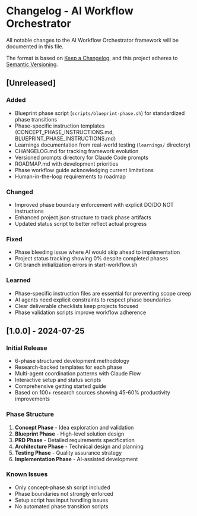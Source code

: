 # Changelog - AI Workflow Orchestrator

All notable changes to the AI Workflow Orchestrator framework will be documented in this file.

The format is based on [Keep a Changelog](https://keepachangelog.com/en/1.0.0/),
and this project adheres to [Semantic Versioning](https://semver.org/spec/v2.0.0.html).

## [Unreleased]

### Added
- Blueprint phase script (`scripts/blueprint-phase.sh`) for standardized phase transitions
- Phase-specific instruction templates (CONCEPT_PHASE_INSTRUCTIONS.md, BLUEPRINT_PHASE_INSTRUCTIONS.md)
- Learnings documentation from real-world testing (`learnings/` directory)
- CHANGELOG.md for tracking framework evolution
- Versioned prompts directory for Claude Code prompts
- ROADMAP.md with development priorities
- Phase workflow guide acknowledging current limitations
- Human-in-the-loop requirements to roadmap

### Changed
- Improved phase boundary enforcement with explicit DO/DO NOT instructions
- Enhanced project.json structure to track phase artifacts
- Updated status script to better reflect actual progress

### Fixed
- Phase bleeding issue where AI would skip ahead to implementation
- Project status tracking showing 0% despite completed phases
- Git branch initialization errors in start-workflow.sh

### Learned
- Phase-specific instruction files are essential for preventing scope creep
- AI agents need explicit constraints to respect phase boundaries
- Clear deliverable checklists keep projects focused
- Phase validation scripts improve workflow adherence

## [1.0.0] - 2024-07-25

### Initial Release
- 6-phase structured development methodology
- Research-backed templates for each phase
- Multi-agent coordination patterns with Claude Flow
- Interactive setup and status scripts
- Comprehensive getting started guide
- Based on 100+ research sources showing 45-60% productivity improvements

### Phase Structure
1. **Concept Phase** - Idea exploration and validation
2. **Blueprint Phase** - High-level solution design
3. **PRD Phase** - Detailed requirements specification
4. **Architecture Phase** - Technical design and planning
5. **Testing Phase** - Quality assurance strategy
6. **Implementation Phase** - AI-assisted development

### Known Issues
- Only concept-phase.sh script included
- Phase boundaries not strongly enforced
- Setup script has input handling issues
- No automated phase transition scripts